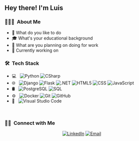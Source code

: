 <h2> Hey there! I'm Luis</h2>

<h3> 👨🏻‍💻 &nbsp;About Me </h3>

- 🤔 What do you like to do
- 🎓 What's your educational background
- 💼 What are you planning on doing for work
- 🌱 Currently working on

<h3> 🛠 &nbsp;Tech Stack</h3>

- 💻 &nbsp;
![Python](https://img.shields.io/badge/-python-333333?style=flat&logo=python)
![CSharp](https://img.shields.io/badge/-csharp-333333?style=flat&logo=csharp)
- 🌐 &nbsp;
![Django](https://img.shields.io/badge/-Django-333333?style=flat&logo=django)
![Flask](https://img.shields.io/badge/-Flask-333333?style=flat&logo=flask)
![.NET](https://img.shields.io/badge/-.net-333333?style=flat&logo=.net)
![HTML5](https://img.shields.io/badge/-HTML5-333333?style=flat&logo=HTML5)
![CSS](https://img.shields.io/badge/-CSS-333333?style=flat&logo=CSS3&logoColor=1572B6)
![JavaScript](https://img.shields.io/badge/-JavaScript-333333?style=flat&logo=javascript)
- 🛢 &nbsp;
![PostgreSQL](https://img.shields.io/badge/-PostgresQL-333333?style=flat&logo=postgresql)
![SQL](https://img.shields.io/badge/-SQL-333333?style=flat&logo=microsoftsqlserver)
- ⚙️ &nbsp;
![Docker](https://img.shields.io/badge/-Docker-333333?style=flat&logo=docker)
![Git](https://img.shields.io/badge/-Git-333333?style=flat&logo=git)
![GitHub](https://img.shields.io/badge/-GitHub-333333?style=flat&logo=github)
- 🔧 &nbsp;
![Visual Studio Code](https://img.shields.io/badge/-Visual%20Studio%20Code-333333?style=flat&logo=visual-studio-code&logoColor=007ACC)
<br/>

<h3> 🤝🏻 &nbsp;Connect with Me </h3>

<p align="center">
<a href="linkedin.com/in/lmorenox"><img alt="LinkedIn" src="https://img.shields.io/badge/LinkedIn-Luis%20Moreno-orange?style=flat-square&logo=linkedin"></a>
<a href="morenodoesinfra@gmail.com"><img alt="Email" src="https://img.shields.io/badge/Email-morenodoesinfra@gmail.com-orange?style=flat-square&logo=gmail"></a>
</p>

<!---
moreno-does-infra/moreno-does-infra is a ✨ special ✨ repository because its `README.md` (this file) appears on your GitHub profile.
You can click the Preview link to take a look at your changes.
--->
